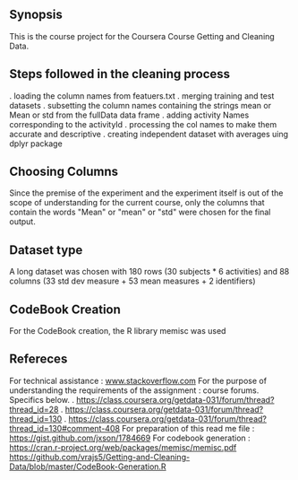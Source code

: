 ## Synopsis

This is the course project for the Coursera Course Getting and Cleaning Data.

## Steps followed in the cleaning process

. loading the column names from featuers.txt
. merging training and test datasets
. subsetting the column names containing the strings mean or Mean or std from the fullData data frame
. adding activity Names corresponding to the activityId
. processing the col names to make them accurate and descriptive
. creating independent dataset with averages uing dplyr package

## Choosing Columns

Since the premise of the experiment and the experiment itself is out of the scope of understanding for the current course, only the columns that contain the words "Mean" or "mean" or "std" were chosen for the final output.

## Dataset type

A long dataset was chosen with 180 rows (30 subjects * 6 activities) and 88 columns (33 std dev measure + 53 mean measures + 2 identifiers)

## CodeBook Creation

For the CodeBook creation, the R library memisc was used

## Refereces

For technical assistance : www.stackoverflow.com
For the purpose of understanding the requirements of the assignment : course forums. Specifics below.
. https://class.coursera.org/getdata-031/forum/thread?thread_id=28
. https://class.coursera.org/getdata-031/forum/thread?thread_id=130
. https://class.coursera.org/getdata-031/forum/thread?thread_id=130#comment-408
For preparation of this read me file : https://gist.github.com/jxson/1784669
For codebook generation : https://cran.r-project.org/web/packages/memisc/memisc.pdf
https://github.com/vrajs5/Getting-and-Cleaning-Data/blob/master/CodeBook-Generation.R


